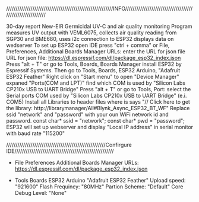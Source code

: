 /////////////////////////////////////////////////////////INFO/////////////////////////////////////////////////////////

30-day report New-EIR Germicidal UV-C and air quality monitoring
Program measures UV output with VEML6075, collects air quality reading from SGP30 and BME680, uses i2c connection to ESP32 displays data on wedserver
To set up ESP32 open IDE press "ctrl + comma" or File, Preferences, Additional Boards Manager URLs: enter the URL for json file
  URL for json file:  https://dl.espressif.com/dl/package_esp32_index.json
Press "alt + T" or go to Tools, Boards, Boards Manager install ESP32 by Espressif Systems. Then go to Tools, Boards, ESP32 Arduino, "Adafruit ESP32 Feather"
Right click on "Start menu" to open "Device Manager" expaned "Ports(COM and LPT)" find which COM is used by "Silicon Labs CP210x USB to UART Bridge"
Press "alt + T" or go to Tools, Port: select the Serial ports COM used by "Silicon Labs CP210x USB to UART Bridge" (e.i. COM5)
Install all Libraries to header files where is says "// Click here to get the library: http://librarymanager/All#Blynk_Async_ESP32_BT_WF"
Replace ssid "network" and "password" with your oun WiFi network id and password.
const char* ssid = "network";
const char* pwd  = "password";
ESP32 will set up webserver and display "Local IP address" in serial monitor with baud rate "115200"

/////////////////////////////////////////////////////Confirgure IDE/////////////////////////////////////////////////////

 * File
    Preferences
      Additional Boards Manager URLs: 
  https://dl.espressif.com/dl/package_esp32_index.json
  
 * Tools
    Boards
      ESP32 Arduino
        "Adafruit ESP32 Feather"
  Upload speed: "921600"
  Flash Frequincy: "80MHz"
  Partion Scheme: "Default"
  Core Debug Level: "None"

